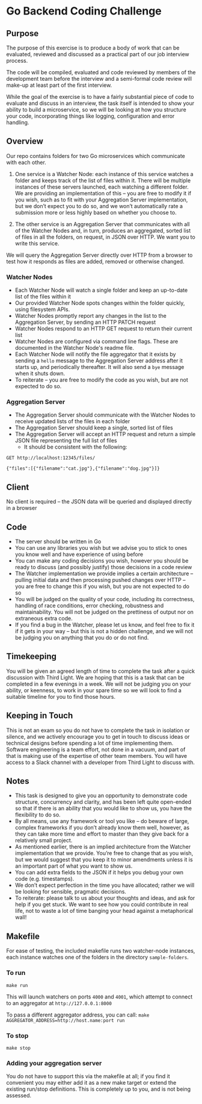 # Go Backend Coding Challenge

## Purpose

The purpose of this exercise is to produce a body of work that can be evaluated, reviewed and discussed as a practical part of our job interview process.

The code will be compiled, evaluated and code reviewed by members of the development team before the interview and a semi-formal code review will make-up at least part of the first interview.

While the goal of the exercise is to have a fairly substantial piece of code to evaluate and discuss in an interview, the task itself is intended to show your ability to build a microservice, so we will be looking at how you structure your code, incorporating things like logging, configuration and error handling.


## Overview

Our repo contains folders for two Go microservices which communicate with each other.

1. One service is a Watcher Node: each instance of this service watches a folder and keeps track of the list of files within it. There will be multiple instances of these servers launched, each watching a different folder. We are providing an implementation of this – you are free to modify it if you wish, such as to fit with your Aggregation Server implementation, but we don’t expect you to do so, and we won’t automatically rate a submission more or less highly based on whether you choose to.

1. The other service is an Aggregation Server that communicates with all of the Watcher Nodes and, in turn, produces an aggregated, sorted list of files in all the folders, on request, in JSON over HTTP. We want you to write this service.

We will query the Aggregation Server directly over HTTP from a browser to test how it responds as files are added, removed or otherwise changed.

 
### Watcher Nodes

* Each Watcher Node will watch a single folder and keep an up-to-date list of the files within it
* Our provided Watcher Node spots changes within the folder quickly, using filesystem APIs.
* Watcher Nodes promptly report any changes in the list to the Aggregation Server, by sending an HTTP PATCH request
* Watcher Nodes respond to an HTTP GET request to return their current list
* Watcher Nodes are configured via command line flags. These are documented in the Watcher Node's readme file.
* Each Watcher Node will notify the file aggregator that it exists by sending a `hello` message to the Aggregation Server address after it starts up, and periodically thereafter. It will also send a `bye` message when it shuts down.
* To reiterate – you are free to modify the code as you wish, but are not expected to do so.

### Aggregation Server
* The Aggregation Server should communicate with the Watcher Nodes to receive updated lists of the files in each folder
* The Aggregation Server should keep a single, sorted list of files
* The Aggregation Server will accept an HTTP request and return a simple JSON file representing the full list of files 
  * It should be consistent with the following:

`GET http://localhost:12345/files/`

```
{"files":[{"filename":"cat.jpg"},{"filename":"dog.jpg"}]}
```

## Client

No client is required – the JSON data will be queried and displayed directly in a browser

## Code

* The server should be written in Go
* You can use any libraries you wish but we advise you to stick to ones you know well and have experience of using before
* You can make any coding decisions you wish, however you should be ready to discuss (and possibly justify) those decisions in a code review
* The Watcher implementation we provide implies a certain architecture – pulling initial data and then processing pushed changes over HTTP – you are free to change this if you wish, but you are not expected to do so
* You will be judged on the quality of your code, including its correctness, handling of race conditions, error checking, robustness and maintainability. You will not be judged on the prettiness of output nor on extraneous extra code.
* If you find a bug in the Watcher, please let us know, and feel free to fix it if it gets in your way – but this is not a hidden challenge, and we will not be judging you on anything that you do or do not find.

## Timekeeping

You will be given an agreed length of time to complete the task after a quick discussion with Third Light. We are hoping that this is a task that can be completed in a few evenings in a week. We will not be judging you on your ability, or keenness, to work in your spare time so we will look to find a suitable timeline for you to find those hours.

## Keeping in Touch

This is not an exam so you do not have to complete the task in isolation or silence, and we actively encourage you to get in touch to discuss ideas or technical designs before spending a lot of time implementing them. Software engineering is a team effort, not done in a vacuum, and part of that is making use of the expertise of other team members. You will have access to a Slack channel with a developer from Third Light to discuss with.

## Notes

* This task is designed to give you an opportunity to demonstrate code structure, concurrency and clarity, and has been left quite open-ended so that if there is an ability that you would like to show us, you have the flexibility to do so.
* By all means, use any framework or tool you like – do beware of large, complex frameworks if you don’t already know them well, however, as they can take more time and effort to master than they give back for a relatively small project.
* As mentioned earlier, there is an implied architecture from the Watcher implementation that we provide. You’re free to change that as you wish, but we would suggest that you keep it to minor amendments unless it is an important part of what you want to show us.
* You can add extra fields to the JSON if it helps you debug your own code (e.g. timestamps). 
* We don’t expect perfection in the time you have allocated; rather we will be looking for sensible, pragmatic decisions.
* To reiterate: please talk to us about your thoughts and ideas, and ask for help if you get stuck. We want to see how you could contribute in real life, not to waste a lot of time banging your head against a metaphorical wall!


## Makefile

For ease of testing, the included makefile runs two watcher-node instances, each instance watches one of the folders in the directory `sample-folders`.

### To run
`make run`

This will launch watchers on ports `4000` and `4001`, which attempt to connect to an aggregator at `http://127.0.0.1:8000`

To pass a different aggregator address, you can call:
`make AGGREGATOR_ADDRESS=http://host.name:port run`

### To stop
`make stop`

### Adding your aggregation server
You do not have to support this via the makefile at all; if you find it convenient you may either add it as a new make target or extend the existing run/stop definitions. This is completely up to you, and is not being assessed.


